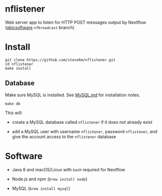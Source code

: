 # nflistener

Web server app to listen for HTTP POST messages output by Nextflow ([qbicsoftware](https://github.com/qbicsoftware/nextflow.git) `nfbroadcast` branch)

# Install

```
git clone https://github.com/stevekm/nflistener.git
cd nflistener
make install
```

## Database

Make sure MySQL is installed. See [MySQL.md](MySQL.md) for installation notes.

```
make db
```

This will:

- create a MySQL database called `nflistener` if it does not already exist

- add a MySQL user with username `nflistener`, password `nflistener`, and give the account access to the `nflistener` database


# Software

- Java 8 and macOS/Linux with `bash` required for Nextflow

- Node.js and npm (`brew install node`)

- MySQL (`brew install mysql`)
